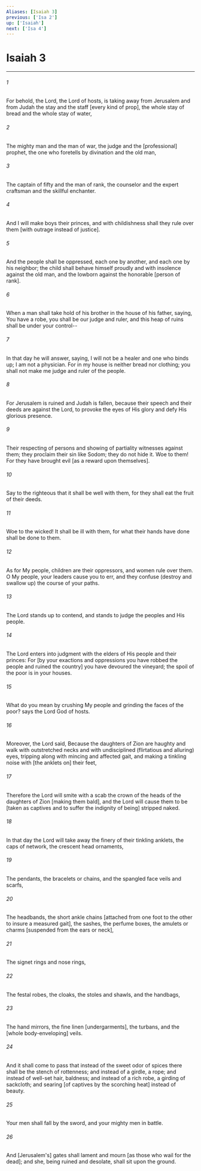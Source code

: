 ```yaml
---
Aliases: [Isaiah 3]
previous: ['Isa 2']
up: ['Isaiah']
next: ['Isa 4']
---
```

# Isaiah 3

***














###### 1 






For behold, the Lord, the Lord of hosts, is taking away from Jerusalem and from Judah the stay and the staff [every kind of prop], the whole stay of bread and the whole stay of water, 













###### 2 






The mighty man and the man of war, the judge and the [professional] prophet, the one who foretells by divination and the old man, 













###### 3 






The captain of fifty and the man of rank, the counselor and the expert craftsman and the skillful enchanter. 













###### 4 






And I will make boys their princes, and with childishness shall they rule over them [with outrage instead of justice]. 













###### 5 






And the people shall be oppressed, each one by another, and each one by his neighbor; the child shall behave himself proudly and with insolence against the old man, and the lowborn against the honorable [person of rank]. 













###### 6 






When a man shall take hold of his brother in the house of his father, saying, You have a robe, you shall be our judge and ruler, and this heap of ruins shall be under your control-- 













###### 7 






In that day he will answer, saying, I will not be a healer and one who binds up; I am not a physician. For in my house is neither bread nor clothing; you shall not make me judge and ruler of the people. 













###### 8 






For Jerusalem is ruined and Judah is fallen, because their speech and their deeds are against the Lord, to provoke the eyes of His glory and defy His glorious presence. 













###### 9 






Their respecting of persons and showing of partiality witnesses against them; they proclaim their sin like Sodom; they do not hide it. Woe to them! For they have brought evil [as a reward upon themselves]. 













###### 10 






Say to the righteous that it shall be well with them, for they shall eat the fruit of their deeds. 













###### 11 






Woe to the wicked! It shall be ill with them, for what their hands have done shall be done to them. 













###### 12 






As for My people, children are their oppressors, and women rule over them. O My people, your leaders cause you to err, and they confuse (destroy and swallow up) the course of your paths. 













###### 13 






The Lord stands up to contend, and stands to judge the peoples and His people. 













###### 14 






The Lord enters into judgment with the elders of His people and their princes: For [by your exactions and oppressions you have robbed the people and ruined the country] you have devoured the vineyard; the spoil of the poor is in your houses. 













###### 15 






What do you mean by crushing My people and grinding the faces of the poor? says the Lord God of hosts. 













###### 16 






Moreover, the Lord said, Because the daughters of Zion are haughty and walk with outstretched necks and with undisciplined (flirtatious and alluring) eyes, tripping along with mincing and affected gait, and making a tinkling noise with [the anklets on] their feet, 













###### 17 






Therefore the Lord will smite with a scab the crown of the heads of the daughters of Zion [making them bald], and the Lord will cause them to be [taken as captives and to suffer the indignity of being] stripped naked. 













###### 18 






In that day the Lord will take away the finery of their tinkling anklets, the caps of network, the crescent head ornaments, 













###### 19 






The pendants, the bracelets or chains, and the spangled face veils and scarfs, 













###### 20 






The headbands, the short ankle chains [attached from one foot to the other to insure a measured gait], the sashes, the perfume boxes, the amulets or charms [suspended from the ears or neck], 













###### 21 






The signet rings and nose rings, 













###### 22 






The festal robes, the cloaks, the stoles and shawls, and the handbags, 













###### 23 






The hand mirrors, the fine linen [undergarments], the turbans, and the [whole body-enveloping] veils. 













###### 24 






And it shall come to pass that instead of the sweet odor of spices there shall be the stench of rottenness; and instead of a girdle, a rope; and instead of well-set hair, baldness; and instead of a rich robe, a girding of sackcloth; and searing [of captives by the scorching heat] instead of beauty. 













###### 25 






Your men shall fall by the sword, and your mighty men in battle. 













###### 26 






And [Jerusalem's] gates shall lament and mourn [as those who wail for the dead]; and she, being ruined and desolate, shall sit upon the ground.
